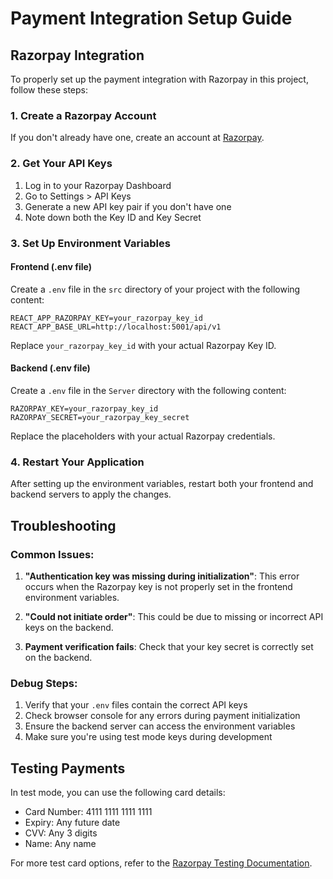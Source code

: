 # Payment Integration Setup Guide

## Razorpay Integration

To properly set up the payment integration with Razorpay in this project, follow these steps:

### 1. Create a Razorpay Account

If you don't already have one, create an account at [Razorpay](https://razorpay.com/).

### 2. Get Your API Keys

1. Log in to your Razorpay Dashboard
2. Go to Settings > API Keys
3. Generate a new API key pair if you don't have one
4. Note down both the Key ID and Key Secret

### 3. Set Up Environment Variables

#### Frontend (.env file)

Create a `.env` file in the `src` directory of your project with the following content:

```
REACT_APP_RAZORPAY_KEY=your_razorpay_key_id
REACT_APP_BASE_URL=http://localhost:5001/api/v1
```

Replace `your_razorpay_key_id` with your actual Razorpay Key ID.

#### Backend (.env file)

Create a `.env` file in the `Server` directory with the following content:

```
RAZORPAY_KEY=your_razorpay_key_id
RAZORPAY_SECRET=your_razorpay_key_secret
```

Replace the placeholders with your actual Razorpay credentials.

### 4. Restart Your Application

After setting up the environment variables, restart both your frontend and backend servers to apply the changes.

## Troubleshooting

### Common Issues:

1. **"Authentication key was missing during initialization"**: This error occurs when the Razorpay key is not properly set in the frontend environment variables.

2. **"Could not initiate order"**: This could be due to missing or incorrect API keys on the backend.

3. **Payment verification fails**: Check that your key secret is correctly set on the backend.

### Debug Steps:

1. Verify that your `.env` files contain the correct API keys
2. Check browser console for any errors during payment initialization
3. Ensure the backend server can access the environment variables
4. Make sure you're using test mode keys during development

## Testing Payments

In test mode, you can use the following card details:

- Card Number: 4111 1111 1111 1111
- Expiry: Any future date
- CVV: Any 3 digits
- Name: Any name

For more test card options, refer to the [Razorpay Testing Documentation](https://razorpay.com/docs/payments/payments/test-card-details/).